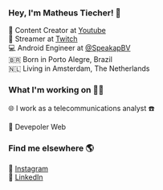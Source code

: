 ### Hey, I'm Matheus Tiecher! 👋

🍿 Content Creator at [Youtube](https://www.youtube.com/lucasmontano) <br>
👾 Streamer at [Twitch](https://www.twitch.tv/lucas_montano) <br>
💻 Android Engineer at [@SpeakapBV](https://www.speakap.com/) <br>
🇧🇷 Born in Porto Alegre, Brazil <br>
🇳🇱 Living in Amsterdam, The Netherlands

### What I'm working on 👨‍💻

:globe_with_meridians: I work as a telecommunications analyst :phone:

🚀 Devepoler Web

### Find me elsewhere 🌎

📸 [Instagram](https://www.instagram.com/matheustiecher/) <br>
💼 [LinkedIn](https://www.linkedin.com/in/matheustiecher/) <br>

